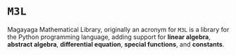 # `M3L`
Magayaga Mathematical Library, originally an acronym for `M3L` is a library for the Python programming language,  adding support for **linear algebra**, **abstract algebra**, **differential equation**, **special functions**, and **constants**.

